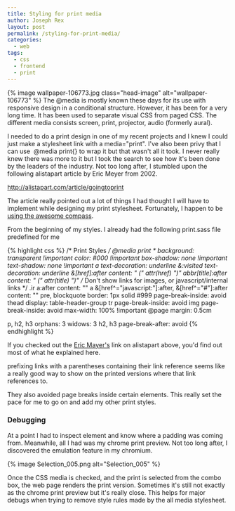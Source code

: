 ```yaml
---
title: Styling for print media
author: Joseph Rex
layout: post
permalink: /styling-for-print-media/
categories:
  - web
tags:
  - css
  - frontend
  - print
---
```

{% image wallpaper-106773.jpg class="head-image" alt="wallpaper-106773" %}
The @media is mostly known these days for its use with responsive design in a conditional structure. However, it has been for a very long time. It has been used to separate visual CSS from paged CSS. The different media consists screen, print, projector, audio (formerly aural).

I needed to do a print design in one of my recent projects and I knew I could just make a stylesheet link with a media="print". I've also been privy that I can use  @media print{} to wrap it but that wasn't all it took. I never really knew there was more to it but I took the search to see how it's been done by the leaders of the industry. Not too long after, I stumbled upon the following alistapart article by Eric Meyer from 2002.

<a href="http://alistapart.com/article/goingtoprint" target="_blank">http://alistapart.com/article/goingtoprint</a>

The article really pointed out a lot of things I had thought I will have to implement while designing my print stylesheet. Fortunately, I happen to be <a title="Sass and Compass: My Best Friends" href="http://josephrex.me/sass-and-compass-my-best-friends/" target="_blank">using the awesome compass</a>.

From the beginning of my styles. I already had the following print.sass file predefined for me

{% highlight css %}
/* Print Styles */
@media print
  *
    background: transparent !important
    color: #000 !important
    box-shadow: none !important
    text-shadow: none !important
  a
    text-decoration: underline
    &:visited
      text-decoration: underline
    &[href]:after
      content: " (" attr(href) ")"
  abbr[title]:after
    content: " (" attr(title) ")"
  /* Don't show links for images, or javascript/internal links */
  .ir a:after
    content: ""
  a
    &[href^="javascript:"]:after, &[href^="#"]:after
      content: ""
  pre, blockquote
    border: 1px solid #999
    page-break-inside: avoid
  thead
    display: table-header-group
  tr
    page-break-inside: avoid
  img
    page-break-inside: avoid
    max-width: 100% !important
  @page
    margin: 0.5cm

  p, h2, h3
    orphans: 3
    widows: 3
  h2, h3
    page-break-after: avoid
{% endhighlight %}

If you checked out the [Eric Mayer's][1] link on alistapart above, you'd find out most of what he explained here.

prefixing links with a parentheses containing their link reference seems like a really good way to show on the printed versions where that link references to.

They also avoided page breaks inside certain elements. This really set the pace for me to go on and add my other print styles.

### Debugging

At a point I had to inspect element and know where a padding was coming from. Meanwhile, all I had was my chrome print preview. Not too long after, I discovered the emulation feature in my chromium.

{% image Selection_005.png alt="Selection_005" %}

Once the CSS media is checked, and the print is selected from the combo box, the web page renders the print version. Sometimes it's still not exactly as the chrome print preview but it's really close. This helps for major debugs when trying to remove style rules made by the all media stylesheet.

[1]:https://twitter.com/meyerweb